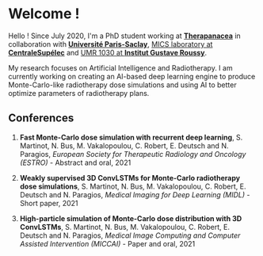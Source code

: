 # Welcome !

Hello ! Since July 2020, I'm a PhD student working at [**Therapanacea**](https://www.therapanacea.eu/) in collaboration with [**Université Paris-Saclay**](https://www.universite-paris-saclay.fr/), [MICS laboratory at **CentraleSupélec**](http://www.mics.centralesupelec.fr/) and [UMR 1030 at **Institut Gustave Roussy**](https://www.gustaveroussy.fr/fr/umr-1030).

My research focuses on Artificial Intelligence and Radiotherapy. I am currently working on creating an AI-based deep learning engine to produce Monte-Carlo-like radiotherapy dose simulations and using AI to better optimize parameters of radiotherapy plans.


## Conferences

1. __Fast Monte-Carlo dose simulation with recurrent deep learning__, S. Martinot, N. Bus, M. Vakalopoulou, C. Robert, E. Deutsch and N. Paragios, *European Society for Therapeutic Radiology and Oncology (ESTRO)* - Abstract and oral, 2021

1. **Weakly supervised 3D ConvLSTMs for Monte-Carlo radiotherapy dose simulations**, S. Martinot, N. Bus, M. Vakalopoulou, C. Robert, E. Deutsch and N. Paragios, *Medical Imaging for Deep Learning (MIDL)* - Short paper, 2021

1. **High-particle simulation of Monte-Carlo dose distribution with 3D ConvLSTMs**, S. Martinot, N. Bus, M. Vakalopoulou, C. Robert, E. Deutsch and N. Paragios, *Medical Image Computing and Computer Assisted Intervention (MICCAI)* - Paper and oral, 2021
